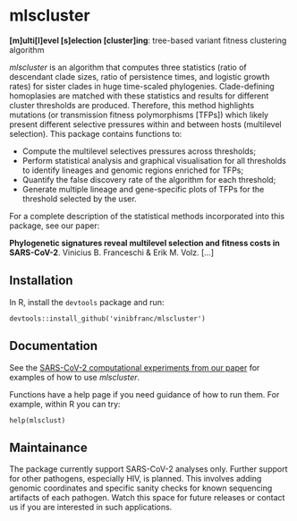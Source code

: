 # mlscluster

**[m]ulti[l]evel [s]election [cluster]ing**: tree-based variant fitness clustering algorithm

*mlscluster* is an algorithm that computes three statistics (ratio of descendant 
clade sizes, ratio of persistence times, and logistic growth rates) for sister clades 
in huge time-scaled phylogenies. Clade-defining homoplasies are matched with these 
statistics and results for different cluster thresholds are produced. 
Therefore, this method highlights mutations (or transmission fitness polymorphisms [TFPs]) 
which likely present different selective pressures within and between hosts (multilevel selection). 
This package contains functions to:

 * Compute the multilevel selectives pressures across thresholds;
 * Perform statistical analysis and graphical visualisation for all thresholds to identify lineages 
and genomic regions enriched for TFPs;
 * Quantify the false discovery rate of the algorithm for each threshold;
 * Generate multiple lineage and gene-specific plots of TFPs for the threshold selected by the user.

For a complete description of the statistical methods incorporated into this
package, see our paper:

**Phylogenetic signatures reveal multilevel selection and fitness costs in SARS-CoV-2**. 
Vinicius B. Franceschi & Erik M. Volz. 
[...]

## Installation

In R, install the `devtools` package and run:

```
devtools::install_github('vinibfranc/mlscluster')
```

## Documentation

See the [SARS-CoV-2 computational experiments from our paper](https://github.com/vinibfranc/mlscluster-experiments) for examples of how to use *mlscluster*.

Functions have a help page if you need guidance of how to run them. For example, within R you can try: 

```
help(mlsclust)
```

## Maintainance

The package currently support SARS-CoV-2 analyses only. Further support for other pathogens, especially HIV, is planned. This involves adding genomic coordinates and specific sanity checks for known sequencing artifacts of each pathogen. Watch this space for future releases or contact us if you are interested in such applications.